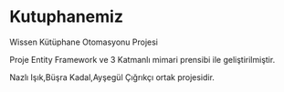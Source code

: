 # Kutuphanemiz
Wissen Kütüphane Otomasyonu Projesi

Proje  Entity Framework  ve 3 Katmanlı mimari prensibi ile geliştirilmiştir.

Nazlı Işık,Büşra Kadal,Ayşegül Çığrıkçı ortak projesidir.




